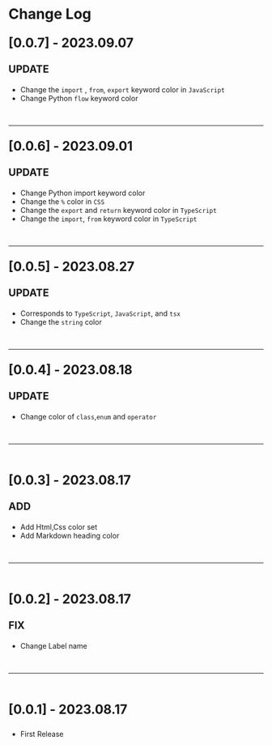 # Change Log

<p style="font-size: 25px; font-weight: bold" >[0.0.7] - 2023.09.07</p>
<p style="font-size: 20px; font-weight: bold" >UPDATE</p>

- Change the `import` , `from`, `export` keyword color in `JavaScript`
- Change Python `flow` keyword color

<br>

---

<p style="font-size: 25px; font-weight: bold" >[0.0.6] - 2023.09.01</p>
<p style="font-size: 20px; font-weight: bold" >UPDATE</p>

- Change Python import keyword color
- Change the `%` color in `CSS`
- Change the `export` and `return` keyword color in `TypeScript`
- Change the `import`, `from` keyword color in `TypeScript`

<br>

---

<p style="font-size: 25px; font-weight: bold" >[0.0.5] - 2023.08.27</p>
<p style="font-size: 20px; font-weight: bold" >UPDATE</p>

- Corresponds to `TypeScript`, `JavaScript`, and `tsx`
- Change the `string` color

<br>

---

<p style="font-size: 25px; font-weight: bold" >[0.0.4] - 2023.08.18</p>
<p style="font-size: 20px; font-weight: bold" >UPDATE</p>

- Change color of `class`,`enum` and `operator`

<br>

---

<br>
<p style="font-size: 25px; font-weight: bold" >[0.0.3] - 2023.08.17</p>
<p style="font-size: 20px; font-weight: bold" >ADD</p>

- Add Html,Css color set
- Add Markdown heading color

<br>

---

<br>
<p style="font-size: 25px; font-weight: bold" >[0.0.2] - 2023.08.17</p>
<p style="font-size: 20px; font-weight: bold" >FIX</p>

- Change Label name

<br>

---

<br/>
<p style="font-size: 25px; font-weight: bold" >[0.0.1] - 2023.08.17</p>
<p style="font-size: 25px; font-weight: bold" ></p>

- First Release
